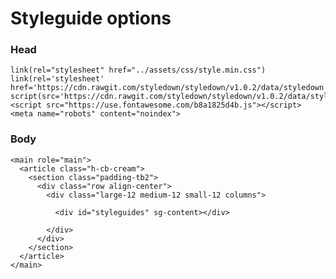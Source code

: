 # Styleguide options

### Head

    link(rel="stylesheet" href="../assets/css/style.min.css")
    link(rel='stylesheet' href='https://cdn.rawgit.com/styledown/styledown/v1.0.2/data/styledown.css')
    script(src='https://cdn.rawgit.com/styledown/styledown/v1.0.2/data/styledown.js')
    <script src="https://use.fontawesome.com/b8a1825d4b.js"></script>
    <meta name="robots" content="noindex">

### Body


    <main role="main">
      <article class="h-cb-cream">
        <section class="padding-tb2">
          <div class="row align-center">
            <div class="large-12 medium-12 small-12 columns">

              <div id="styleguides" sg-content></div>

            </div>
          </div>
        </section>
      </article>
    </main>
